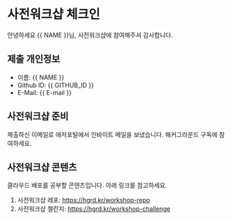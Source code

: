 # 사전워크샵 체크인

안녕하세요 {{ NAME }}님, 사전워크샵에 참여해주셔 감사합니다. 


## 제출 개인정보

* 이름: {{ NAME }}
* Github ID: {{ GITHUB_ID }}
* E-Mail: {{ E-mail }}


## 사전워크샵 준비

제출하신 이메일로 애저포털에서 인바이트 메일을 보냈습니다. 해커그라운드 구독에 참여하세요.


## 사전워크샵 콘텐츠 

클라우드 배포를 공부할 콘텐츠입니다. 아래 링크를 참고하세요.

1. 사전워크샵 레포: https://hgrd.kr/workshop-repo
2. 사전워크샵 첼린지: https://hgrd.kr/workshop-challenge